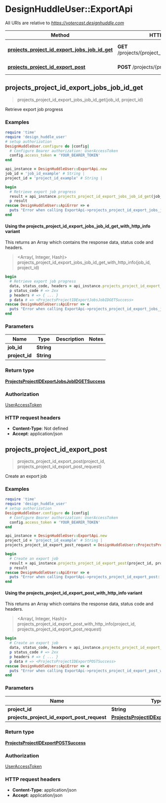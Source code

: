 # DesignHuddleUser::ExportApi

All URIs are relative to *https://votercast.designhuddle.com*

| Method | HTTP request | Description |
| ------ | ------------ | ----------- |
| [**projects_project_id_export_jobs_job_id_get**](ExportApi.md#projects_project_id_export_jobs_job_id_get) | **GET** /projects/{project_id}/export/jobs/{job_id} | Retrieve export job progress |
| [**projects_project_id_export_post**](ExportApi.md#projects_project_id_export_post) | **POST** /projects/{project_id}/export | Create an export job |


## projects_project_id_export_jobs_job_id_get

> <ProjectsProjectIDExportJobsJobIDGETSuccess> projects_project_id_export_jobs_job_id_get(job_id, project_id)

Retrieve export job progress

### Examples

```ruby
require 'time'
require 'design_huddle_user'
# setup authorization
DesignHuddleUser.configure do |config|
  # Configure Bearer authorization: UserAccessToken
  config.access_token = 'YOUR_BEARER_TOKEN'
end

api_instance = DesignHuddleUser::ExportApi.new
job_id = 'job_id_example' # String | 
project_id = 'project_id_example' # String | 

begin
  # Retrieve export job progress
  result = api_instance.projects_project_id_export_jobs_job_id_get(job_id, project_id)
  p result
rescue DesignHuddleUser::ApiError => e
  puts "Error when calling ExportApi->projects_project_id_export_jobs_job_id_get: #{e}"
end
```

#### Using the projects_project_id_export_jobs_job_id_get_with_http_info variant

This returns an Array which contains the response data, status code and headers.

> <Array(<ProjectsProjectIDExportJobsJobIDGETSuccess>, Integer, Hash)> projects_project_id_export_jobs_job_id_get_with_http_info(job_id, project_id)

```ruby
begin
  # Retrieve export job progress
  data, status_code, headers = api_instance.projects_project_id_export_jobs_job_id_get_with_http_info(job_id, project_id)
  p status_code # => 2xx
  p headers # => { ... }
  p data # => <ProjectsProjectIDExportJobsJobIDGETSuccess>
rescue DesignHuddleUser::ApiError => e
  puts "Error when calling ExportApi->projects_project_id_export_jobs_job_id_get_with_http_info: #{e}"
end
```

### Parameters

| Name | Type | Description | Notes |
| ---- | ---- | ----------- | ----- |
| **job_id** | **String** |  |  |
| **project_id** | **String** |  |  |

### Return type

[**ProjectsProjectIDExportJobsJobIDGETSuccess**](ProjectsProjectIDExportJobsJobIDGETSuccess.md)

### Authorization

[UserAccessToken](../README.md#UserAccessToken)

### HTTP request headers

- **Content-Type**: Not defined
- **Accept**: application/json


## projects_project_id_export_post

> <ProjectsProjectIDExportPOSTSuccess> projects_project_id_export_post(project_id, projects_project_id_export_post_request)

Create an export job

### Examples

```ruby
require 'time'
require 'design_huddle_user'
# setup authorization
DesignHuddleUser.configure do |config|
  # Configure Bearer authorization: UserAccessToken
  config.access_token = 'YOUR_BEARER_TOKEN'
end

api_instance = DesignHuddleUser::ExportApi.new
project_id = 'project_id_example' # String | 
projects_project_id_export_post_request = DesignHuddleUser::ProjectsProjectIDExportPOSTRequestOneOf.new({format: 'jpg'}) # ProjectsProjectIDExportPOSTRequest | 

begin
  # Create an export job
  result = api_instance.projects_project_id_export_post(project_id, projects_project_id_export_post_request)
  p result
rescue DesignHuddleUser::ApiError => e
  puts "Error when calling ExportApi->projects_project_id_export_post: #{e}"
end
```

#### Using the projects_project_id_export_post_with_http_info variant

This returns an Array which contains the response data, status code and headers.

> <Array(<ProjectsProjectIDExportPOSTSuccess>, Integer, Hash)> projects_project_id_export_post_with_http_info(project_id, projects_project_id_export_post_request)

```ruby
begin
  # Create an export job
  data, status_code, headers = api_instance.projects_project_id_export_post_with_http_info(project_id, projects_project_id_export_post_request)
  p status_code # => 2xx
  p headers # => { ... }
  p data # => <ProjectsProjectIDExportPOSTSuccess>
rescue DesignHuddleUser::ApiError => e
  puts "Error when calling ExportApi->projects_project_id_export_post_with_http_info: #{e}"
end
```

### Parameters

| Name | Type | Description | Notes |
| ---- | ---- | ----------- | ----- |
| **project_id** | **String** |  |  |
| **projects_project_id_export_post_request** | [**ProjectsProjectIDExportPOSTRequest**](ProjectsProjectIDExportPOSTRequest.md) |  |  |

### Return type

[**ProjectsProjectIDExportPOSTSuccess**](ProjectsProjectIDExportPOSTSuccess.md)

### Authorization

[UserAccessToken](../README.md#UserAccessToken)

### HTTP request headers

- **Content-Type**: application/json
- **Accept**: application/json

